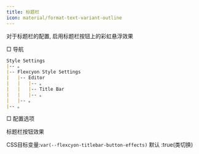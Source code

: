 ```yaml
---
title: 标题栏
icon: material/format-text-variant-outline
---
```


对于标题栏的配置, 启用标题栏按钮上的彩虹悬浮效果

□ 导航

```md
Style Settings
|-- 。
|-- Flexcyon Style Settings
|   |-- Editor
|   |   |-- 。
|   |   |-- Title Bar
|   |   |-- 。
|   |-- 。
|-- 。
```

□ 配置选项

标题栏按钮效果

CSS目标变量:`var(--flexcyon-titlebar-button-effects)`
默认 :true(类切换)
